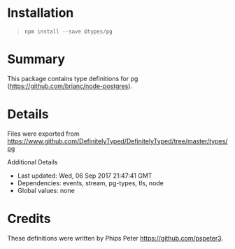 # Installation
> `npm install --save @types/pg`

# Summary
This package contains type definitions for pg (https://github.com/brianc/node-postgres).

# Details
Files were exported from https://www.github.com/DefinitelyTyped/DefinitelyTyped/tree/master/types/pg

Additional Details
 * Last updated: Wed, 06 Sep 2017 21:47:41 GMT
 * Dependencies: events, stream, pg-types, tls, node
 * Global values: none

# Credits
These definitions were written by Phips Peter <https://github.com/pspeter3>.

